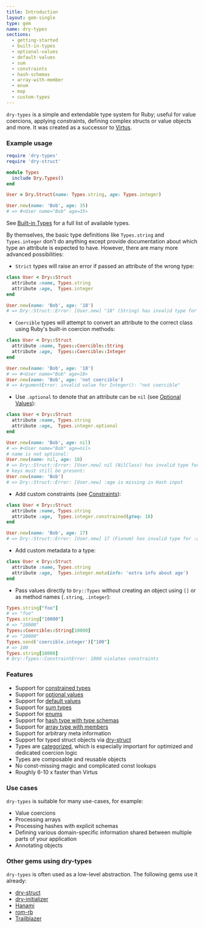 ```yaml
---
title: Introduction
layout: gem-single
type: gem
name: dry-types
sections:
  - getting-started
  - built-in-types
  - optional-values
  - default-values
  - sum
  - constraints
  - hash-schemas
  - array-with-member
  - enum
  - map
  - custom-types
---
```


`dry-types` is a simple and extendable type system for Ruby; useful for value coercions, applying constraints, defining complex structs or value objects and more. It was created as a successor to [Virtus](https://github.com/solnic/virtus).

### Example usage

```ruby
require 'dry-types'
require 'dry-struct'

module Types
  include Dry.Types()
end

User = Dry.Struct(name: Types.string, age: Types.integer)

User.new(name: 'Bob', age: 35)
# => #<User name="Bob" age=35>
```

See [Built-in Types](/gems/dry-types/1.0/built-in-types/) for a full list of available types.

By themselves, the basic type definitions like `Types.string` and `Types.integer` don't do anything except provide documentation about which type an attribute is expected to have. However, there are many more advanced possibilities:

- `Strict` types will raise an error if passed an attribute of the wrong type:

```ruby
class User < Dry::Struct
  attribute :name, Types.string
  attribute :age,  Types.integer
end

User.new(name: 'Bob', age: '18')
# => Dry::Struct::Error: [User.new] "18" (String) has invalid type for :age
```

- `Coercible` types will attempt to convert an attribute to the correct class
  using Ruby's built-in coercion methods:

```ruby
class User < Dry::Struct
  attribute :name, Types::Coercible::String
  attribute :age,  Types::Coercible::Integer
end

User.new(name: 'Bob', age: '18')
# => #<User name="Bob" age=18>
User.new(name: 'Bob', age: 'not coercible')
# => ArgumentError: invalid value for Integer(): "not coercible"
```

- Use `.optional` to denote that an attribute can be `nil` (see [Optional Values](/gems/dry-types/1.0/optional-values)):

```ruby
class User < Dry::Struct
  attribute :name, Types.string
  attribute :age,  Types.integer.optional
end

User.new(name: 'Bob', age: nil)
# => #<User name="Bob" age=nil>
# name is not optional:
User.new(name: nil, age: 18)
# => Dry::Struct::Error: [User.new] nil (NilClass) has invalid type for :name
# keys must still be present:
User.new(name: 'Bob')
# => Dry::Struct::Error: [User.new] :age is missing in Hash input
```

- Add custom constraints (see [Constraints](/gems/dry-types/1.0/constraints.html)):

```ruby
class User < Dry::Struct
  attribute :name, Types.string
  attribute :age,  Types.integer.constrained(gteq: 18)
end

User.new(name: 'Bob', age: 17)
# => Dry::Struct::Error: [User.new] 17 (Fixnum) has invalid type for :age
```

- Add custom metadata to a type:

```ruby
class User < Dry::Struct
  attribute :name, Types.string
  attribute :age,  Types.integer.meta(info: 'extra info about age')
end
```

- Pass values directly to `Dry::Types` without creating an object using `[]` or as method names (`.string`, `.integer`):

```ruby
Types.string["foo"]
# => "foo"
Types.string["10000"]
# => "10000"
Types::Coercible::String[10000]
# => "10000"
Types.send('coercible.integer')["100"]
# => 100
Types.string[10000]
# Dry::Types::ConstraintError: 1000 violates constraints
```

### Features

* Support for [constrained types](/gems/dry-types/1.0/constraints)
* Support for [optional values](/gems/dry-types/1.0/optional-values)
* Support for [default values](/gems/dry-types/1.0/default-values)
* Support for [sum types](/gems/dry-types/1.0/sum)
* Support for [enums](/gems/dry-types/1.0/enum)
* Support for [hash type with type schemas](/gems/dry-types/1.0/hash-schemas)
* Support for [array type with members](/gems/dry-types/1.0/array-with-member)
* Support for arbitrary meta information
* Support for typed struct objects via [dry-struct](/gems/dry-struct)
* Types are [categorized](/gems/dry-types/1.0/built-in-types), which is especially important for optimized and dedicated coercion logic
* Types are composable and reusable objects
* No const-missing magic and complicated const lookups
* Roughly 6-10 x faster than Virtus

### Use cases

`dry-types` is suitable for many use-cases, for example:

  * Value coercions
  * Processing arrays
  * Processing hashes with explicit schemas
  * Defining various domain-specific information shared between multiple parts of your application
  * Annotating objects

### Other gems using dry-types

`dry-types` is often used as a low-level abstraction. The following gems use it already:

* [dry-struct](/gems/dry-struct)
* [dry-initializer](/gems/dry-initializer)
* [Hanami](http://hanamirb.org)
* [rom-rb](http://rom-rb.org)
* [Trailblazer](http://trailblazer.to)
